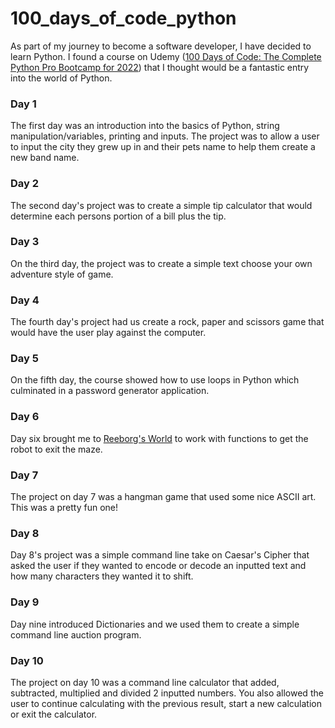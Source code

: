 # 100_days_of_code_python

As part of my journey to become a software developer, I have decided to learn Python.  I found a course on Udemy ([100 Days of Code: The Complete Python Pro Bootcamp for 2022](https://www.udemy.com/course/100-days-of-code/)) that I thought would be a fantastic entry into the world of Python.

### Day 1

The first day was an introduction into the basics of Python, string manipulation/variables, printing and inputs.  The project was to allow a user to input the city they grew up in and their pets name to help them create a new band name.

### Day 2

The second day's project was to create a simple tip calculator that would determine each persons portion of a bill plus the tip.

### Day 3

On the third day, the project was to create a simple text choose your own adventure style of game.

### Day 4

The fourth day's project had us create a rock, paper and scissors game that would have the user play against the computer.

### Day 5

On the fifth day, the course showed how to use loops in Python which culminated in a password generator application.

### Day 6

Day six brought me to [Reeborg's World](https://reeborg.ca/reeborg.html?lang=en&mode=python&menu=worlds%2Fmenus%2Freeborg_intro_en.json&name=Maze&url=worlds%2Ftutorial_en%2Fmaze1.json) to work with functions to get the robot to exit the maze.

### Day 7

The project on day 7 was a hangman game that used some nice ASCII art.  This was a pretty fun one!

### Day 8

Day 8's project was a simple command line take on Caesar's Cipher that asked the user if they wanted to encode or decode an inputted text and how many characters they wanted it to shift.

### Day 9

Day nine introduced Dictionaries and we used them to create a simple command line auction program.

### Day 10

The project on day 10 was a command line calculator that added, subtracted, multiplied and divided 2 inputted numbers.  You also allowed the user to continue calculating with the previous result, start a new calculation or exit the calculator.
